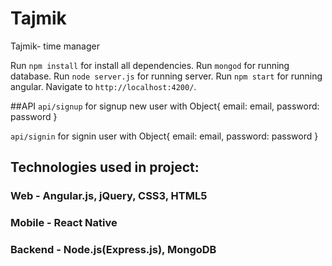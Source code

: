 # Tajmik
Tajmik- time manager 
 
Run `npm install` for install all dependencies. 
Run `mongod` for running database.
Run `node server.js` for running server.
Run `npm start` for running angular.
Navigate to `http://localhost:4200/`.


##API
`api/signup` for signup new user with Object{
	email: email,
	password: password
}

`api/signin` for signin user with Object{
	email: email,
	password: password
}

## Technologies used in project:
### Web - Angular.js, jQuery, CSS3, HTML5
### Mobile - React Native
### Backend - Node.js(Express.js), MongoDB
